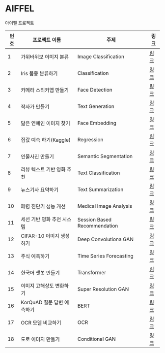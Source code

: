 # AIFFEL
아이펠 프로젝트

|번호|프로젝트 이름|주제|링크|
|--|--|--|--|
|1|가위바위보 이미지 분류|Image Classification|[링크](https://github.com/olivela777/AIFFEL/blob/main/01_EXPLORATION/rock_scissor_paper.ipynb)
|2|Iris 품종 분류하기|Classification|[링크](https://github.com/olivela777/AIFFEL/tree/main/02_EXPLORATION)
|3|카메라 스티커앱 만들기|Face Detection|[링크](https://github.com/olivela777/AIFFEL/blob/main/03_EXPLORATION/Create_a_camera_sticker_app.ipynb)
|4|작사가 만들기|Text Generation|[링크](https://github.com/olivela777/AIFFEL/blob/main/04_EXPLORATION/make_a_great_lyricist.ipynb)
|5|닮은 연예인 이미지 찾기|Face Embedding|[링크](https://github.com/olivela777/AIFFEL/blob/main/05_EXPLORATION/Let's_find_a_celebrity_who_looks_like_me.ipynb)
|6|집값 예측 하기(Kaggle)|Regression|[링크](https://github.com/olivela777/AIFFEL/blob/main/06_EXPLORATION/House%20Price%20Prediction.ipynb)
|7|인물사진 만들기|Semantic Segmentation|[링크](https://github.com/olivela777/AIFFEL/blob/main/08_EXPLORATION/Let's%20make%20a%20portrait.ipynb)
|8|리뷰 텍스트 기반 영화 추천|Text Classification|[링크](https://github.com/olivela777/AIFFEL/blob/main/09_EXPLORATION/Movielens%20Movie%20Recommendation.ipynb)
|9|뉴스기사 요약하기|Text Summarization|[링크](https://github.com/olivela777/AIFFEL/blob/main/10_EXPLORATION/news_summarization.ipynb)
|10|페렴 진단기 성능 개선|Medical Image Analysis|[링크](https://github.com/olivela777/AIFFEL/blob/main/11_EXPLORATION/chest_xray.ipynb)
|11|세션 기반 영화 추천 시스템|Session Based Recommendation|[링크](https://github.com/olivela777/AIFFEL/blob/main/12_EXPLORATION/Movielens_movie_SBR.ipynb)
|12|CIFAR-10 이미지 생성하기|Deep Convolutiona GAN|[링크](https://github.com/olivela777/AIFFEL/blob/main/13_EXPLORATION/Creating_a_CIFAR-10_image.ipynb)
|13|주식 예측하기|Time Series Forecasting|[링크](https://github.com/olivela777/AIFFEL/blob/main/14_EXPLORATION/stock_prediction.ipynb)
|14|한국어 챗봇 만들기|Transformer|[링크](https://github.com/olivela777/AIFFEL/blob/main/15_EXPLORATION/Creating_a_chatbot_with_Korean_data.ipynb)
|15|이미지 고해상도 변환하기|Super Resolution GAN|[링크](https://github.com/olivela777/AIFFEL/blob/main/16_EXPLORATION/super_resolution.ipynb)
|16|KorQuAD 질문 답변 예측하기|BERT|[링크](https://github.com/olivela777/AIFFEL/blob/main/17_EXPLORATION/Pretrained%20model.ipynb)
|17|OCR 모델 비교하기|OCR|[링크](https://github.com/olivela777/AIFFEL/blob/main/18_EXPLORATION/OCR_models.ipynb)
|18|도로 이미지 만들기|Conditional GAN|[링크](https://github.com/olivela777/AIFFEL/blob/main/19_EXPLORATION/conditional_generation.ipynb)


